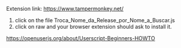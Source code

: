 Extension link: https://www.tampermonkey.net/

1. click on the file Troca_Nome_da_Release_por_Nome_a_Buscar.js
2. click on raw and your browser extension should ask to install it.

https://openuserjs.org/about/Userscript-Beginners-HOWTO

